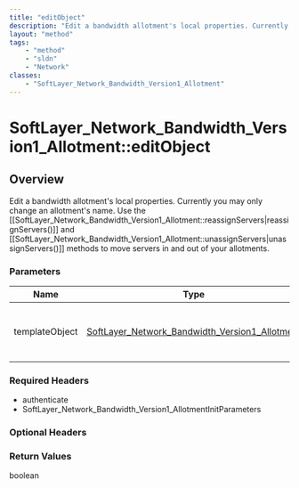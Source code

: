 ```yaml
---
title: "editObject"
description: "Edit a bandwidth allotment's local properties. Currently you may only change an allotment's name. Use the [[SoftLayer_Ne... "
layout: "method"
tags:
    - "method"
    - "sldn"
    - "Network"
classes:
    - "SoftLayer_Network_Bandwidth_Version1_Allotment"
---
```

# SoftLayer_Network_Bandwidth_Version1_Allotment::editObject
## Overview 
Edit a bandwidth allotment's local properties. Currently you may only change an allotment's name. Use the [[SoftLayer_Network_Bandwidth_Version1_Allotment::reassignServers|reassignServers()]] and [[SoftLayer_Network_Bandwidth_Version1_Allotment::unassignServers|unassignServers()]] methods to move servers in and out of your allotments. 

### Parameters 
|Name | Type | Description |
| --- | --- | --- |
|templateObject| <a href='/reference/datatypes/SoftLayer_Network_Bandwidth_Version1_Allotment'>SoftLayer_Network_Bandwidth_Version1_Allotment </a>| A skeleton SoftLayer_Network_Bandwidth_Version1_Allotment object with only the properties defined that you wish to change. Unchanged properties are left alone.|


### Required Headers
* authenticate
* SoftLayer_Network_Bandwidth_Version1_AllotmentInitParameters

### Optional Headers

### Return Values
boolean

